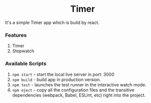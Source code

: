 <h1 align="center">Timer</h1>

It's a simple Timer app which is build by react.

### Features

1. Timer
2. Stopwatch

### Available Scripts

1. `npm start` - start the local live server in port: 3000
2. `npm build` - build app in production version.
3. `npm test` - launches the test runner in the interactive watch mode.
4. `npm eject` - copy all the configuration files and the transitive dependencies (webpack, Babel, ESLint, etc) right into the project.
